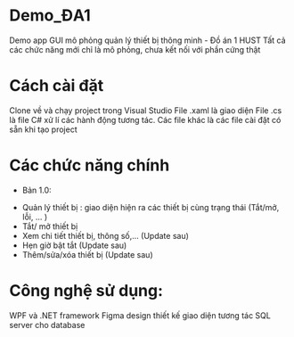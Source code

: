 # Demo_ĐA1
Demo app GUI mô phỏng quản lý thiết bị thông minh - Đồ án 1 HUST
Tất cả các chức năng mới chỉ là mô phỏng, chưa kết nối với phần cứng thật
# Cách cài đặt
Clone về và chạy project trong Visual Studio
File .xaml là giao diện
File .cs là file C# xử lí các hành động tương tác.
Các file khác là các file cài đặt có sẵn khi tạo project
# Các chức năng chính
* Bản 1.0:
- Quản lý thiết bị : giao diện hiện ra các thiết bị cùng trạng thái (Tắt/mở, lỗi, ... )
- Tắt/ mở thiết bị
- Xem chi tiết thiết bị, thông số,... (Update sau)
- Hẹn giờ bật tắt (Update sau)
- Thêm/sửa/xóa thiết bị (Update sau)
# Công nghệ sử dụng:
WPF và .NET framework
Figma design thiết kế giao diện tương tác
SQL server cho database

